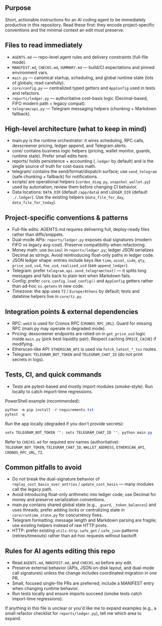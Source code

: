 ## Purpose

Short, actionable instructions for an AI coding agent to be immediately productive in this repository.
Read these first: they encode project-specific conventions and the minimal context an edit must preserve.

## Files to read immediately
- `AGENTS.md` — repo-level agent rules and delivery constraints (full-file mode).
- `MANIFEST.md`, `CHECKS.md`, `SUMMARY.md` — build/CI expectations and pinned environment vars.
- `main.py` — canonical startup, scheduling, and global runtime state (lots of globals; read carefully).
- `core/config.py` — centralized typed getters and `AppConfig` used in tests and refactors.
- `reports/ledger.py` — authoritative cost-basis logic (Decimal-based, FIFO modern path + legacy compat).
- `telegram/api.py` — Telegram messaging helpers (chunking + Markdown fallback).

## High-level architecture (what to keep in mind)
- main.py is the runtime orchestrator: it wires scheduling, RPC calls, dexscreener pricing, ledger append, and Telegram alerts.
- core/ contains business logic helpers (pricing, wallet monitor, guards, runtime state). Prefer small edits here.
- reports/ holds persistence + accounting (`.ledger` by default) and is the single source of truth for cost-basis math.
- telegram/ contains the send/format/dispatch surface; use `send_telegram` (safe chunking + fallback) for notifications.
- scripts/ are operational helpers (`cordex_diag.py`, `snapshot_wallet.py`) used by automation; review them before changing CI behavior.
- Data locations: `DATA_DIR` (default `/app/data`) and `LEDGER_DIR` (default `./.ledger`). Use the existing helpers (`data_file_for_day`, `data_file_for_today`).

## Project-specific conventions & patterns
- Full-file edits: AGENTS.md requires delivering full, deploy-ready files rather than diffs/snippets.
- Dual-mode APIs: `reports/ledger.py` exposes dual signatures (modern FIFO vs legacy avg-cost). Preserve compatibility when refactoring.
- Money math: use `Decimal` in `reports/ledger.py`; ledger JSON serializes Decimal as strings. Avoid reintroducing float-only paths in ledger code.
- JSON ledger shape: entries include keys like `time`, `asset`, `side`, `qty`, `price_usd`, `usd`, `fee_usd`, `realized_usd` (see `append_ledger`).
- Telegram: prefer `telegram.api.send_telegram(text)` — it splits long messages and falls back to plain text when Markdown fails.
- Config: prefer `core.config.load_config()` and `AppConfig` getters rather than ad-hoc `os.getenv` in new code.
- Timezone: the app uses `TZ` / `Europe/Athens` by default; tests and datetime helpers live in `core/tz.py`.

## Integration points & external dependencies
- RPC: `web3` is used for Cronos RPC (`CRONOS_RPC_URL`). Guard for missing RPC (main.py may operate in degraded mode).
- Pricing: dexscreener endpoints are relied on in `get_price_usd` logic inside `main.py` (pick best liquidity pair). Respect caching (`PRICE_CACHE`) if modifying.
- Etherscan-like API: `ETHERSCAN_API` is used via `fetch_latest_*_txs` routes.
- Telegram: `TELEGRAM_BOT_TOKEN` and `TELEGRAM_CHAT_ID` (do not print secrets in logs).

## Tests, CI, and quick commands
- Tests are pytest-based and mostly import modules (smoke-style). Run locally to catch import-time regressions.

PowerShell example (recommended):
```powershell
python -m pip install -r requirements.txt
pytest -q
```

Run the app locally (degraded if you don't provide secrets):
```powershell
setx TELEGRAM_BOT_TOKEN ""; setx TELEGRAM_CHAT_ID ""; python main.py
```

Refer to `CHECKS.md` for required env names (authoritative): `TELEGRAM_BOT_TOKEN`, `TELEGRAM_CHAT_ID`, `WALLET_ADDRESS`, `ETHERSCAN_API`, `CRONOS_RPC_URL`, `TZ`.

## Common pitfalls to avoid
- Do not break the dual-signature behavior of `replay_cost_basis_over_entries` / `update_cost_basis` — many modules call the legacy path.
- Avoid introducing float-only arithmetic into ledger code; use Decimal for money and preserve serialization conventions.
- main.py contains shared global state (e.g., `_guard`, `_token_balances`) and uses threads; prefer adding locks or centralizing state in `core/runtime_state.py` for concurrency fixes.
- Telegram formatting: message length and Markdown parsing are fragile; use existing helpers instead of raw HTTP posts.
- HTTP: prefer existing `utils.http.safe_get` / `safe_json` patterns (retries/timeouts) rather than ad-hoc requests without backoff.

## Rules for AI agents editing this repo
- Read `AGENTS.md`, `MANIFEST.md`, and `CHECKS.md` before any edit.
- Preserve external behavior (APIs, JSON on-disk layout, and dual-mode call signatures) unless the change includes coordinated migration in one PR.
- Small, focused single-file PRs are preferred; include a MANIFEST entry when changing runtime behavior.
- Run tests locally and ensure imports succeed (smoke tests catch import-time regressions).

If anything in this file is unclear or you'd like me to expand examples (e.g., a small refactor checklist for `reports/ledger.py`), tell me which area to expand.
